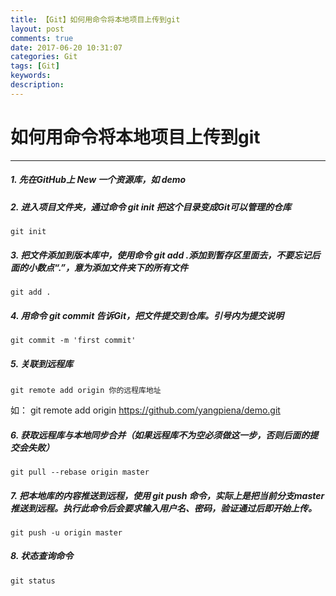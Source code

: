 ```yaml
---
title: 【Git】如何用命令将本地项目上传到git
layout: post
comments: true
date: 2017-06-20 10:31:07
categories: Git
tags: [Git]
keywords:
description:
---
```

# 如何用命令将本地项目上传到git
------
##### 1. 先在GitHub上 New 一个资源库，如 demo
<!-- more -->

##### 2. 进入项目文件夹，通过命令 git init 把这个目录变成Git可以管理的仓库
	git init

##### 3. 把文件添加到版本库中，使用命令 git add .添加到暂存区里面去，不要忘记后面的小数点“.”，意为添加文件夹下的所有文件
	git add .

##### 4. 用命令 git commit 告诉Git，把文件提交到仓库。引号内为提交说明
	git commit -m 'first commit'

##### 5. 关联到远程库
	git remote add origin 你的远程库地址
如：
	git remote add origin https://github.com/yangpiena/demo.git

##### 6. 获取远程库与本地同步合并（如果远程库不为空必须做这一步，否则后面的提交会失败）
	git pull --rebase origin master

##### 7. 把本地库的内容推送到远程，使用 git push 命令，实际上是把当前分支master推送到远程。执行此命令后会要求输入用户名、密码，验证通过后即开始上传。
	git push -u origin master

##### 8. 状态查询命令
	git status
